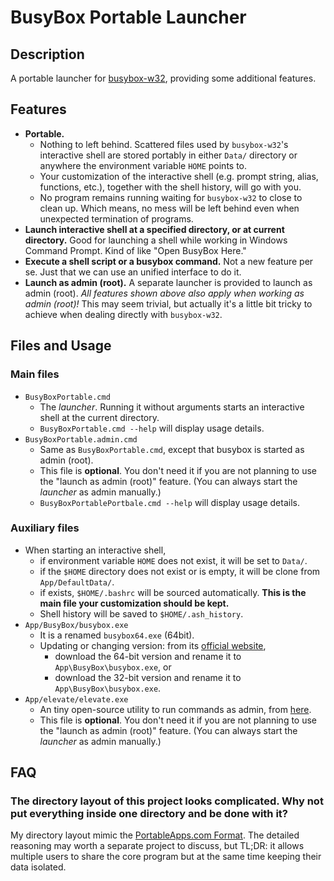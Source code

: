 # BusyBox Portable Launcher

## Description

A portable launcher for [busybox-w32](http://frippery.org/busybox/), providing some additional features.

## Features

- **Portable.**
  - Nothing to left behind. Scattered files used by `busybox-w32`'s interactive shell are stored portably in either `Data/` directory or anywhere the environment variable `HOME` points to.
  - Your customization of the interactive shell (e.g. prompt string, alias, functions, etc.), together with the shell history, will go with you.
  - No program remains running waiting for `busybox-w32` to close to clean up. Which means, no mess will be left behind even when unexpected termination of programs.
- **Launch interactive shell at a specified directory, or at current directory.**
  Good for launching a shell while working in Windows Command Prompt. Kind of like "Open BusyBox Here."
- **Execute a shell script or a busybox command.**
  Not a new feature per se. Just that we can use an unified interface to do it.
- **Launch as admin (root).**
  A separate launcher is provided to launch as admin (root). _All features shown above also apply when working as admin (root)!_ This may seem trivial, but actually it's a little bit tricky to achieve when dealing directly with `busybox-w32`.

## Files and Usage

### Main files

- `BusyBoxPortable.cmd`
  - The _launcher_. Running it without arguments starts an interactive shell at the current directory. 
  - `BusyBoxPortable.cmd --help` will display usage details.
- `BusyBoxPortable.admin.cmd`
  - Same as `BusyBoxPortable.cmd`, except that busybox is started as admin (root).
  - This file is **optional**. You don't need it if you are not planning to use the "launch as admin (root)" feature. (You can always start the _launcher_ as admin manually.)
  - `BusyBoxPortablePortbale.cmd --help` will display usage details.

### Auxiliary files

- When starting an interactive shell,
  - if environment variable `HOME` does not exist, it will be set to `Data/`.
  - if the `$HOME` directory does not exist or is empty, it will be clone from `App/DefaultData/`.
  - if exists, `$HOME/.bashrc` will be sourced automatically. **This is the main file your customization should be kept.**
  - Shell history will be saved to `$HOME/.ash_history`.
- `App/BusyBox/busybox.exe`
  - It is a renamed `busybox64.exe` (64bit).
  - Updating or changing version: from its [official website](http://frippery.org/busybox/),
    - download the 64-bit version and rename it to `App\BusyBox\busybox.exe`, or
    - download the 32-bit version and rename it to `App\BusyBox\busybox.exe`.
- `App/elevate/elevate.exe`
  - An tiny open-source utility to run commands as admin, from [here](http://code.kliu.org/misc/elevate/).
  - This file is **optional**. You don't need it if you are not planning to use the "launch as admin (root)" feature. (You can always start the _launcher_ as admin manually.)

## FAQ

### The directory layout of this project looks complicated. Why not put everything inside one directory and be done with it?

My directory layout mimic the [PortableApps.com Format](https://portableapps.com/development/portableapps.com_format#layout). The detailed reasoning may worth a separate project to discuss, but TL;DR: it allows multiple users to share the core program but at the same time keeping their data isolated.
